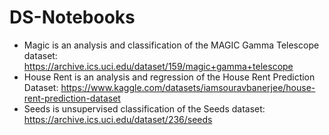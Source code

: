 # DS-Notebooks
- Magic is an analysis and classification of the MAGIC Gamma Telescope dataset: https://archive.ics.uci.edu/dataset/159/magic+gamma+telescope
- House Rent is an analysis and regression of the House Rent Prediction Dataset: https://www.kaggle.com/datasets/iamsouravbanerjee/house-rent-prediction-dataset
- Seeds is unsupervised classification of the Seeds dataset: https://archive.ics.uci.edu/dataset/236/seeds